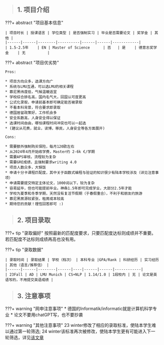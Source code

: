 > ## **1. 项目介绍**

???+ abstract "项目基本信息" 

    | 项目时长 | 授课语言 | 学位类型 | 是否强制实习 | 毕业是否需要论文 | 奖学金 | 其他 |
    |------|------|--------|----------|------|------|------------|
    | 1.5-2.5年    | EN | Master of Science      | 否   | 是    | 德意志奖学金    | 无          |

???+ abstract "项目优劣势" 

    Pros:

    * 项目方向众多，选课方向广
    * 系统与LMU互通，可以选LMU的相关课程
    * 慕尼黑纬度低，气候温暖适宜
    * 学校综合排名高，国内名气大，回国认可度更高
    * 公式化录取，申请前基本即可确定能否被录取
    * 不看本科背景，符合要求即录取
    * 德国居留政策好，工作机会多
    * 安全系数高，人身安全得以保证
    * 选课时间自由，哪怕课程时间冲突也可以一起选
    * (建议从花费，就业，读博，移民，人身安全等各方面展开)
    
    Cons:

    * 需要额外强制购买保险，每月120欧左右
    * 从2024年4月开始收学费，Master约 2-6k €/学期
    * 需要APS审核，流程较为复杂
    * 需要GRE成绩，且强制要求writing 4.0
    * 项目人数众多，大锅饭
    * 申请十分卡课程匹配度，其中关于函数式编程与验证的知识很少有陆本学校涉及（详见注意事项）
    * 申请需要提交特定主体论文，1000词以下，较为复杂
    * 容易延毕，但也可能提前毕业。神犇1.5年即可完成学业，大部分2.5年才能
    * 学校为夏季和冬季学期，天然没有复活节假期（于春假重合），不利于和朋友约旅游
    * 慕尼黑房源较紧张，租房成本较高
    * 期待您的贡献！理性回答即可 :)

> ## **2. 项目录取**

???+ tip "录取偏好"
    按照最新的匹配度要求，只要匹配度达标则成绩并不重要。若匹配度不达标则成绩再高也没有用。

???+ tip "录取数据"

    | 录取时间 | 录取结果 | 学校（档次） | 本科专业 |GPA/Rank | 科研经历 | 实习经历 | 其他（语言/推荐信） |
    |------|------|--------|------|----|------|------|------------|
    | 23Fall | AD | LMU Munich | CS+NLP | 1.14/1.0 | 1段校内 | 无 | 论文是英语写的，不用提交英语成绩 |


> ## **3. 注意事项**

???+ warning "网申注意事项"
    * 德国的Informatik/informatic就是计算机科学专业
    * 论文不要用chatGPT写，也不要抄袭
    

???+ warning "其他注意事项"
    23 winter修改了相应的录取标准，使陆本学生难以通过第一轮筛选; 24 winter该标准再次被修改，使陆本学生更有可能进入下一轮筛选，详见[该文章](https://zhuanlan.zhihu.com/p/599460721)

